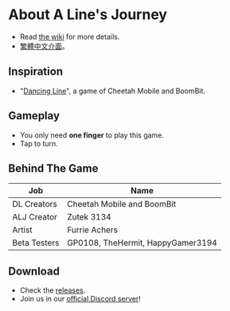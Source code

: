 # About A Line's Journey
- Read [the wiki](https://github.com/ZutekDL/A-Lines-Journey/wiki) for more details.
- [繁體中文介面](https://github.com/ZutekDL/A-Lines-Journey/blob/main/Chinese%20國文.md)。

## Inspiration
- "[Dancing Line](https://zh.m.wikipedia.org/zh-tw/跳舞的線)", a game of Cheetah Mobile and BoomBit.

## Gameplay
- You only need **one finger** to play this game.
- Tap to turn.

## Behind The Game
Job | Name
--- | ----
DL Creators | Cheetah Mobile and BoomBit
ALJ Creator | Zutek 3134
Artist | Furrie Achers
Beta Testers | GP0108, TheHermit, HappyGamer3194

## Download
- Check the [releases](https://github.com/ZutekDL/A-Lines-Journey/releases).
- Join us in our [official Discord server](http://discord.gg/2c6Hjcm)!
